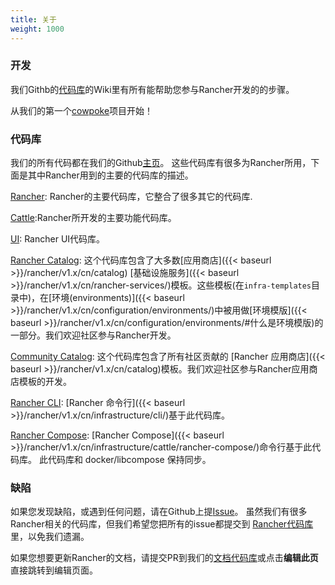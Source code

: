 ```yaml
---
title: 关于
weight: 1000
---
```


### 开发

我们Githb的[代码库](https://github.com/rancher/rancher)的Wiki里有所有能帮助您参与Rancher开发的的步骤。

从我们的第一个[cowpoke](https://github.com/rancher/rancher/wiki/Cowpoke-1:-Getting-Started-with-Rancher)项目开始！

### 代码库

我们的所有代码都在我们的Github[主页](https://github.com/rancher)。 这些代码库有很多为Rancher所用，下面是其中Rancher用到的主要的代码库的描述。

[Rancher](https://github.com/rancher/rancher): Rancher的主要代码库，它整合了很多其它的代码库.

[Cattle](https://github.com/rancher/cattle):Rancher所开发的主要功能代码库。

[UI](https://github.com/rancher/ui): Rancher UI代码库。

[Rancher Catalog](https://github.com/rancher/rancher-catalog): 这个代码库包含了大多数[应用商店]({{< baseurl >}}/rancher/v1.x/cn/catalog) [基础设施服务]({{< baseurl >}}/rancher/v1.x/cn/rancher-services/)模板。这些模板(在`infra-templates`目录中)，在[环境(environments)]({{< baseurl >}}/rancher/v1.x/cn/configuration/environments/)中被用做[环境模版]({{< baseurl >}}/rancher/v1.x/cn/configuration/environments/#什么是环境模版)的一部分。我们欢迎社区参与Rancher开发。

[Community Catalog](https://github.com/rancher/community-catalog): 这个代码库包含了所有社区贡献的 [Rancher 应用商店]({{< baseurl >}}/rancher/v1.x/cn/catalog)模板。我们欢迎社区参与Rancher应用商店模板的开发。

[Rancher CLI](https://github.com/rancher/cli): [Rancher 命令行]({{< baseurl >}}/rancher/v1.x/cn/infrastructure/cli/)基于此代码库。

[Rancher Compose](https://github.com/rancher/rancher-compose): [Rancher Compose]({{< baseurl >}}/rancher/v1.x/cn/infrastructure/cattle/rancher-compose/)命令行基于此代码库。 此代码库和 docker/libcompose 保持同步。

### 缺陷

如果您发现缺陷，或遇到任何问题，请在Github上提[Issue](https://github.com/rancher/rancher/issues/new)。 虽然我们有很多Rancher相关的代码库，但我们希望您把所有的issue都提交到 [Rancher代码库](https://github.com/rancher/rancher)里，以免我们遗漏。

如果您想要更新Rancher的文档，请提交PR到我们的[文档代码库](https://github.com/loganhz/loganhz.github.io)或点击**编辑此页**直接跳转到编辑页面。
<br>
